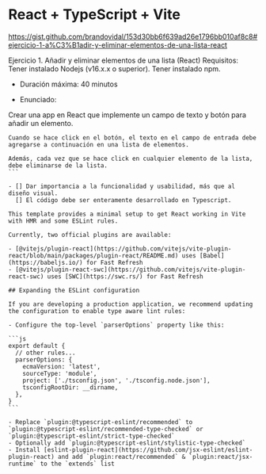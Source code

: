 # React + TypeScript + Vite

https://gist.github.com/brandovidal/153d30bb6f639ad26e1796bb010af8c8#ejercicio-1-a%C3%B1adir-y-eliminar-elementos-de-una-lista-react

Ejercicio 1. Añadir y eliminar elementos de una lista (React)
Requisitos: Tener instalado Nodejs (v16.x.x o superior). Tener instalado npm.

- Duración máxima: 40 minutos

- Enunciado:

Crear una app en React que implemente un campo de texto y botón para añadir un elemento.

``````
Cuando se hace click en el botón, el texto en el campo de entrada debe agregarse a continuación en una lista de elementos.

Además, cada vez que se hace click en cualquier elemento de la lista, debe eliminarse de la lista.
```

- [] Dar importancia a la funcionalidad y usabilidad, más que al diseño visual.
  [] El código debe ser enteramente desarrollado en Typescript.

This template provides a minimal setup to get React working in Vite with HMR and some ESLint rules.

Currently, two official plugins are available:

- [@vitejs/plugin-react](https://github.com/vitejs/vite-plugin-react/blob/main/packages/plugin-react/README.md) uses [Babel](https://babeljs.io/) for Fast Refresh
- [@vitejs/plugin-react-swc](https://github.com/vitejs/vite-plugin-react-swc) uses [SWC](https://swc.rs/) for Fast Refresh

## Expanding the ESLint configuration

If you are developing a production application, we recommend updating the configuration to enable type aware lint rules:

- Configure the top-level `parserOptions` property like this:

```js
export default {
  // other rules...
  parserOptions: {
    ecmaVersion: 'latest',
    sourceType: 'module',
    project: ['./tsconfig.json', './tsconfig.node.json'],
    tsconfigRootDir: __dirname,
  },
}
```

- Replace `plugin:@typescript-eslint/recommended` to `plugin:@typescript-eslint/recommended-type-checked` or `plugin:@typescript-eslint/strict-type-checked`
- Optionally add `plugin:@typescript-eslint/stylistic-type-checked`
- Install [eslint-plugin-react](https://github.com/jsx-eslint/eslint-plugin-react) and add `plugin:react/recommended` & `plugin:react/jsx-runtime` to the `extends` list
